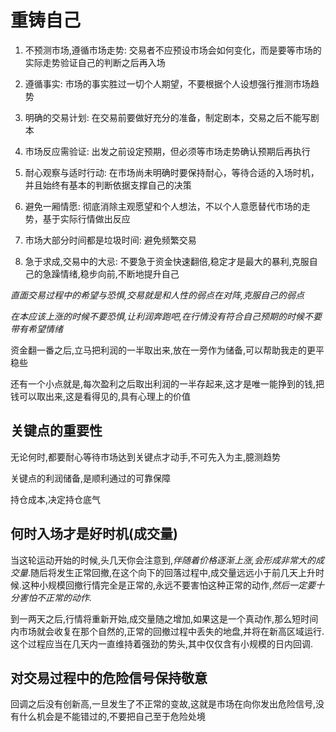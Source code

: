 # 重铸自己

1. 不预测市场,遵循市场走势: 交易者不应预设市场会如何变化，而是要等市场的实际走势验证自己的判断之后再入场

2. 遵循事实: 市场的事实胜过一切个人期望，不要根据个人设想强行推测市场趋势

3. 明确的交易计划: 在交易前要做好充分的准备，制定剧本，交易之后不能写剧本

4. 市场反应需验证: 出发之前设定预期，但必须等市场走势确认预期后再执行

5. 耐心观察与适时行动: 在市场尚未明确时要保持耐心，等待合适的入场时机，并且始终有基本的判断依据支撑自己的决策

6. 避免一厢情愿: 彻底消除主观愿望和个人想法，不以个人意愿替代市场的走势，基于实际行情做出反应

7. 市场大部分时间都是垃圾时间: 避免频繁交易

8. 急于求成,交易中的大忌: 不要急于资金快速翻倍,稳定才是最大的暴利,克服自己的急躁情绪,稳步向前,不断地提升自己

_直面交易过程中的希望与恐惧,交易就是和人性的弱点在对阵,克服自己的弱点_

_在本应该上涨的时候不要恐惧,让利润奔跑吧,在行情没有符合自己预期的时候不要带有希望情绪_

资金翻一番之后,立马把利润的一半取出来,放在一旁作为储备,可以帮助我走的更平稳些

还有一个小点就是,每次盈利之后取出利润的一半存起来,这才是唯一能挣到的钱,把钱可以取出来,这是看得见的,具有心理上的价值

## 关键点的重要性

无论何时,都要耐心等待市场达到关键点才动手,不可先入为主,臆测趋势

关键点的利润储备,是顺利通过的可靠保障

持仓成本,决定持仓底气

## 何时入场才是好时机(成交量)

当这轮运动开始的时候,头几天你会注意到,_伴随着价格逐渐上涨,会形成非常大的成交量_.随后将发生正常回撤,在这个向下的回落过程中,成交量远远小于前几天上升时候.这种小规模回撤行情完全是正常的,永远不要害怕这种正常的动作,_然后一定要十分害怕不正常的动作._

到一两天之后,行情将重新开始,成交量随之增加,如果这是一个真动作,那么短时间内市场就会收复在那个自然的,正常的回撤过程中丢失的地盘,并将在新高区域运行.这个过程应当在几天内一直维持着强劲的势头,其中仅仅含有小规模的日内回调.

## 对交易过程中的危险信号保持敬意

回调之后没有创新高,一旦发生了不正常的变故,这就是市场在向你发出危险信号,没有什么机会是不能错过的,不要把自己至于危险处境
